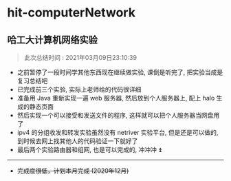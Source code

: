 # hit-computerNetwork

## 哈工大计算机网络实验

> 此次总结时间 :  2021年03月09日23:10:39

- 之前暂停了一段时间学其他东西现在继续做实验, 课倒是听完了, 把实验当成是复习总结吧
- 已完成前三个实验, 实际上老师给的代码很详细
- 准备用 Java 重新实现一遍 web 服务器, 然后放到个人服务器上, 配上 halo 生成的静态页面
- 然后实现一个可以接受和发送文件的程序, 这样就可以把个人服务器当网盘用了
- ipv4 的分组收发和转发实验虽然没有 netriver 实验平台, 但是还是可以做的, 到时候去网上找其他人的代码验证一下就好了
- 最后两个实验路由器和组网, 也是可以完成的, 冲冲冲 ⏫



----------------------------------

- ~~完成度很低，计划本月完成 (2020年12月)~~